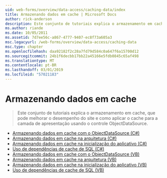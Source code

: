 ```yaml
---
uid: web-forms/overview/data-access/caching-data/index
title: Armazenando dados em cache | Microsoft Docs
author: rick-anderson
description: Este conjunto de tutoriais explica o armazenamento em cache, que pode melhorar o desempenho do site e como aplicar o cache para a camada de apresentação usando o controle ObjectDataSource...
ms.author: riande
ms.date: 10/05/2011
ms.assetid: 7d7ee56c-a867-4777-9407-ec8f73a605a3
msc.legacyurl: /web-forms/overview/data-access/caching-data
msc.type: chapter
ms.openlocfilehash: daa92182f2c28a7fd79d584c0a647f6a15700d12
ms.sourcegitcommit: 24b1f6decbb17bb22a45166e5fdb0845c65af498
ms.translationtype: MT
ms.contentlocale: pt-BR
ms.lasthandoff: 03/01/2019
ms.locfileid: "57021183"
---
```

<a name="caching-data"></a>Armazenando dados em cache
====================
> Este conjunto de tutoriais explica o armazenamento em cache, que pode melhorar o desempenho do site e como aplicar o cache para a camada de apresentação usando o controle ObjectDataSource.


- [Armazenando dados em cache com o ObjectDataSource (C#)](caching-data-with-the-objectdatasource-cs.md)
- [Armazenando dados em cache na arquitetura (C#)](caching-data-in-the-architecture-cs.md)
- [Armazenando dados em cache na inicialização do aplicativo (C#)](caching-data-at-application-startup-cs.md)
- [Uso de dependências de cache de SQL (C#)](using-sql-cache-dependencies-cs.md)
- [Armazenando dados em cache com o ObjectDataSource (VB)](caching-data-with-the-objectdatasource-vb.md)
- [Armazenando dados em cache na arquitetura (VB)](caching-data-in-the-architecture-vb.md)
- [Armazenando dados em cache na inicialização do aplicativo (VB)](caching-data-at-application-startup-vb.md)
- [Uso de dependências de cache de SQL (VB)](using-sql-cache-dependencies-vb.md)

